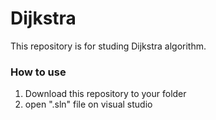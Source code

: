 # Dijkstra
This repository is for studing Dijkstra algorithm.

### How to use
1. Download this repository to your folder
2. open ".sln" file on visual studio
